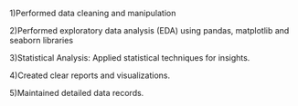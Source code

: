 1)Performed data cleaning and manipulation

2)Performed exploratory data analysis (EDA) using pandas, matplotlib and seaborn libraries

3)Statistical Analysis: Applied statistical techniques for insights.

4)Created clear reports and visualizations.

5)Maintained detailed data records.
